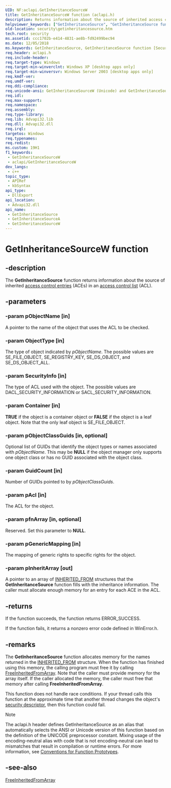 ```yaml
---
UID: NF:aclapi.GetInheritanceSourceW
title: GetInheritanceSourceW function (aclapi.h)
description: Returns information about the source of inherited access control entries (ACEs) in an access control list (ACL). (Unicode)
helpviewer_keywords: ["GetInheritanceSource", "GetInheritanceSource function [Security]", "GetInheritanceSourceW", "_win32_getinheritancesource", "aclapi/GetInheritanceSource", "aclapi/GetInheritanceSourceW", "security.getinheritancesource"]
old-location: security\getinheritancesource.htm
tech.root: security
ms.assetid: ccc1702b-e414-4831-ae8b-fd92499bec94
ms.date: 12/05/2018
ms.keywords: GetInheritanceSource, GetInheritanceSource function [Security], GetInheritanceSourceA, GetInheritanceSourceW, _win32_getinheritancesource, aclapi/GetInheritanceSource, aclapi/GetInheritanceSourceA, aclapi/GetInheritanceSourceW, security.getinheritancesource
req.header: aclapi.h
req.include-header: 
req.target-type: Windows
req.target-min-winverclnt: Windows XP [desktop apps only]
req.target-min-winversvr: Windows Server 2003 [desktop apps only]
req.kmdf-ver: 
req.umdf-ver: 
req.ddi-compliance: 
req.unicode-ansi: GetInheritanceSourceW (Unicode) and GetInheritanceSourceA (ANSI)
req.idl: 
req.max-support: 
req.namespace: 
req.assembly: 
req.type-library: 
req.lib: Advapi32.lib
req.dll: Advapi32.dll
req.irql: 
targetos: Windows
req.typenames: 
req.redist: 
ms.custom: 19H1
f1_keywords:
 - GetInheritanceSourceW
 - aclapi/GetInheritanceSourceW
dev_langs:
 - c++
topic_type:
 - APIRef
 - kbSyntax
api_type:
 - DllExport
api_location:
 - Advapi32.dll
api_name:
 - GetInheritanceSource
 - GetInheritanceSourceA
 - GetInheritanceSourceW
---
```


# GetInheritanceSourceW function


## -description

The <b>GetInheritanceSource</b> function returns information about the source of inherited <a href="/windows/desktop/SecGloss/a-gly">access control entries</a> (ACEs) in an <a href="/windows/desktop/SecGloss/a-gly">access control list</a> (ACL).

## -parameters

### -param pObjectName [in]

A pointer to the name of the object that uses the ACL to be checked.

### -param ObjectType [in]

The type of object indicated by <i>pObjectName</i>. The possible values are SE_FILE_OBJECT, SE_REGISTRY_KEY, SE_DS_OBJECT, and SE_DS_OBJECT_ALL.

### -param SecurityInfo [in]

The type of ACL used with the object. The possible values are DACL_SECURITY_INFORMATION or SACL_SECURITY_INFORMATION.

### -param Container [in]

<b>TRUE</b> if the object is a container object or <b>FALSE</b> if the object is a leaf object. Note that the only leaf object is SE_FILE_OBJECT.

### -param pObjectClassGuids [in, optional]

Optional list of GUIDs that identify the object types or names associated with <i>pObjectName</i>. This may be <b>NULL</b> if the object manager only supports one object class or has no GUID associated with the object class.

### -param GuidCount [in]

Number of GUIDs pointed to by <i>pObjectClassGuids</i>.

### -param pAcl [in]

The ACL for the object.

### -param pfnArray [in, optional]

Reserved. Set this parameter to <b>NULL</b>.

### -param pGenericMapping [in]

The mapping of generic rights to specific rights for the object.

### -param pInheritArray [out]

A pointer to an array of <a href="/windows/desktop/api/accctrl/ns-accctrl-inherited_froma">INHERITED_FROM</a> structures that the <b>GetInheritanceSource</b> function fills with the inheritance information. The caller must allocate enough memory for an entry for each ACE in the ACL.

## -returns

 If the function succeeds, the function returns ERROR_SUCCESS.

If the function fails, it returns a nonzero error code defined in WinError.h.

## -remarks

The <b>GetInheritanceSource</b> function allocates memory for the names returned in the <a href="/windows/desktop/api/accctrl/ns-accctrl-inherited_froma">INHERITED_FROM</a> structure. When the function has finished using this memory, the calling program must free it by calling 
<a href="/windows/desktop/api/aclapi/nf-aclapi-freeinheritedfromarray">FreeInheritedFromArray</a>. Note that the caller must provide memory for the array itself. If the caller allocated the memory, the caller must free that memory after calling <b>FreeInheritedFromArray</b>.

This function does not handle race conditions. If your thread calls this function at the approximate time that another thread changes the object's <a href="/windows/desktop/SecGloss/s-gly">security descriptor</a>, then this function could fail.





> [!NOTE]
> The aclapi.h header defines GetInheritanceSource as an alias that automatically selects the ANSI or Unicode version of this function based on the definition of the UNICODE preprocessor constant. Mixing usage of the encoding-neutral alias with code that is not encoding-neutral can lead to mismatches that result in compilation or runtime errors. For more information, see [Conventions for Function Prototypes](/windows/win32/intl/conventions-for-function-prototypes).

## -see-also

<a href="/windows/desktop/api/aclapi/nf-aclapi-freeinheritedfromarray">FreeInheritedFromArray</a>
